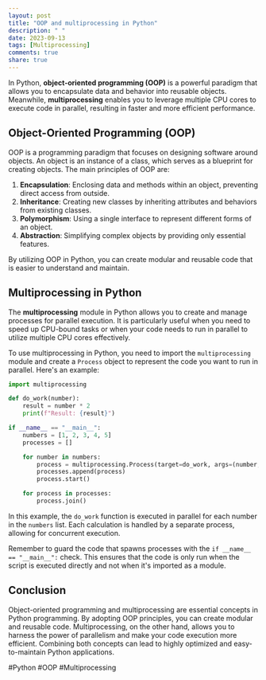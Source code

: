 ```yaml
---
layout: post
title: "OOP and multiprocessing in Python"
description: " "
date: 2023-09-13
tags: [Multiprocessing]
comments: true
share: true
---
```


In Python, **object-oriented programming (OOP)** is a powerful paradigm that allows you to encapsulate data and behavior into reusable objects. Meanwhile, **multiprocessing** enables you to leverage multiple CPU cores to execute code in parallel, resulting in faster and more efficient performance.

## Object-Oriented Programming (OOP)

OOP is a programming paradigm that focuses on designing software around objects. An object is an instance of a class, which serves as a blueprint for creating objects. The main principles of OOP are:

1. **Encapsulation**: Enclosing data and methods within an object, preventing direct access from outside.
2. **Inheritance**: Creating new classes by inheriting attributes and behaviors from existing classes.
3. **Polymorphism**: Using a single interface to represent different forms of an object.
4. **Abstraction**: Simplifying complex objects by providing only essential features.

By utilizing OOP in Python, you can create modular and reusable code that is easier to understand and maintain.

## Multiprocessing in Python

The **multiprocessing** module in Python allows you to create and manage processes for parallel execution. It is particularly useful when you need to speed up CPU-bound tasks or when your code needs to run in parallel to utilize multiple CPU cores effectively.

To use multiprocessing in Python, you need to import the `multiprocessing` module and create a `Process` object to represent the code you want to run in parallel. Here's an example:

```python
import multiprocessing

def do_work(number):
    result = number * 2
    print(f"Result: {result}")

if __name__ == "__main__":
    numbers = [1, 2, 3, 4, 5]
    processes = []

    for number in numbers:
        process = multiprocessing.Process(target=do_work, args=(number,))
        processes.append(process)
        process.start()

    for process in processes:
        process.join()
```

In this example, the `do_work` function is executed in parallel for each number in the `numbers` list. Each calculation is handled by a separate process, allowing for concurrent execution.

Remember to guard the code that spawns processes with the `if __name__ == "__main__":` check. This ensures that the code is only run when the script is executed directly and not when it's imported as a module.

## Conclusion

Object-oriented programming and multiprocessing are essential concepts in Python programming. By adopting OOP principles, you can create modular and reusable code. Multiprocessing, on the other hand, allows you to harness the power of parallelism and make your code execution more efficient. Combining both concepts can lead to highly optimized and easy-to-maintain Python applications.

#Python #OOP #Multiprocessing